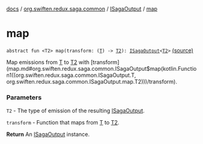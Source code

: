 [docs](../../index.md) / [org.swiften.redux.saga.common](../index.md) / [ISagaOutput](index.md) / [map](./map.md)

# map

`abstract fun <T2> map(transform: (`[`T`](index.md#T)`) -> `[`T2`](map.md#T2)`): `[`ISagaOutput`](index.md)`<`[`T2`](map.md#T2)`>` [(source)](https://github.com/protoman92/KotlinRedux/tree/master/common/common-saga/src/main/kotlin/org/swiften/redux/saga/common/CommonSaga.kt#L112)

Map emissions from [T](index.md#T) to [T2](map.md#T2) with [transform](map.md#org.swiften.redux.saga.common.ISagaOutput$map(kotlin.Function1((org.swiften.redux.saga.common.ISagaOutput.T, org.swiften.redux.saga.common.ISagaOutput.map.T2)))/transform).

### Parameters

`T2` - The type of emission of the resulting [ISagaOutput](index.md).

`transform` - Function that maps from [T](index.md#T) to [T2](map.md#T2).

**Return**
An [ISagaOutput](index.md) instance.

